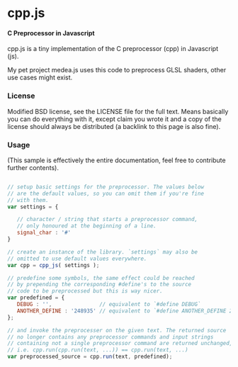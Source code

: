cpp.js
========

#### C Preprocessor in Javascript ####

cpp.js is a tiny implementation of the C preprocessor (cpp) in Javascript (js).

My pet project medea.js uses this code to preprocess GLSL shaders, other use
cases might exist.

### License ###

Modified BSD license, see the LICENSE file for the full text. Means 
basically you can do everything with it, except claim you wrote it
and a copy of the license should always be distributed (a backlink
to this page is also fine).

### Usage ###

(This sample is effectively the entire documentation, feel free to contribute further contents).

```javascript

// setup basic settings for the preprocessor. The values below
// are the default values, so you can omit them if you're fine
// with them.
var settings = { 

   // character / string that starts a preprocessor command, 
   // only honoured at the beginning of a line.
   signal_char : '#' 
}

// create an instance of the library. `settings` may also be
// omitted to use default values everywhere.
var cpp = cpp_js( settings );

// predefine some symbols, the same effect could be reached
// by prepending the corresponding #define's to the source
// code to be preprocessed but this is way nicer.
var predefined = {
   DEBUG : '',               // equivalent to `#define DEBUG`
   ANOTHER_DEFINE : '248935' // equivalent to `#define ANOTHER_DEFINE 248935`
};

// and invoke the preprocesser on the given text. The returned source
// no longer contains any preprocessor commands and input strings 
// containing not a single preprocessor command are returned unchanged, 
// i.e. cpp.run(cpp.run(text, ...)) == cpp.run(text, ...)
var preprocessed_source = cpp.run(text, predefined);

```




